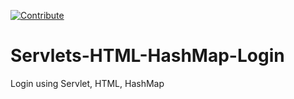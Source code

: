 [![Contribute](https://rawgit.com/slemeur/4a900bb68300a2643679/raw/1ad2c6d784c92fc21886c765bc6315a1f2ee690c/codenvy-contribute.svg)](https://codenvy.com/f?id=qvyxieo0iof57357)


# Servlets-HTML-HashMap-Login
Login using Servlet, HTML, HashMap
